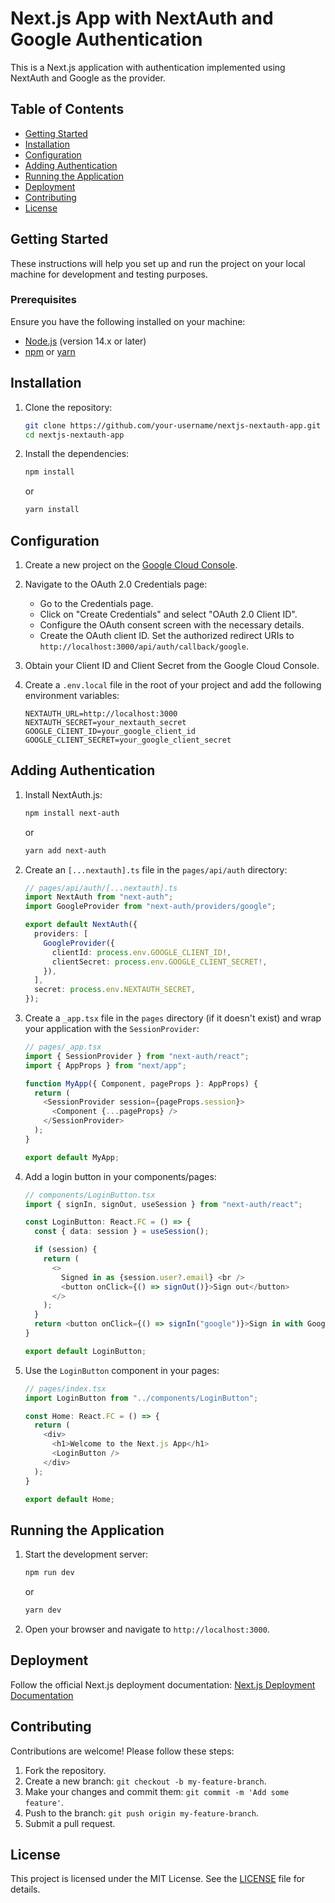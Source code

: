# Next.js App with NextAuth and Google Authentication

This is a Next.js application with authentication implemented using NextAuth and Google as the provider.

## Table of Contents

- [Getting Started](#getting-started)
- [Installation](#installation)
- [Configuration](#configuration)
- [Adding Authentication](#adding-authentication)
- [Running the Application](#running-the-application)
- [Deployment](#deployment)
- [Contributing](#contributing)
- [License](#license)

## Getting Started

These instructions will help you set up and run the project on your local machine for development and testing purposes.

### Prerequisites

Ensure you have the following installed on your machine:

- [Node.js](https://nodejs.org/) (version 14.x or later)
- [npm](https://www.npmjs.com/) or [yarn](https://yarnpkg.com/)

## Installation

1. Clone the repository:

    ```bash
    git clone https://github.com/your-username/nextjs-nextauth-app.git
    cd nextjs-nextauth-app
    ```

2. Install the dependencies:

    ```bash
    npm install
    ```

    or

    ```bash
    yarn install
    ```

## Configuration

1. Create a new project on the [Google Cloud Console](https://console.cloud.google.com/).

2. Navigate to the OAuth 2.0 Credentials page:

    - Go to the Credentials page.
    - Click on "Create Credentials" and select "OAuth 2.0 Client ID".
    - Configure the OAuth consent screen with the necessary details.
    - Create the OAuth client ID. Set the authorized redirect URIs to `http://localhost:3000/api/auth/callback/google`.

3. Obtain your Client ID and Client Secret from the Google Cloud Console.

4. Create a `.env.local` file in the root of your project and add the following environment variables:

    ```env
    NEXTAUTH_URL=http://localhost:3000
    NEXTAUTH_SECRET=your_nextauth_secret
    GOOGLE_CLIENT_ID=your_google_client_id
    GOOGLE_CLIENT_SECRET=your_google_client_secret
    ```

## Adding Authentication

1. Install NextAuth.js:

    ```bash
    npm install next-auth
    ```

    or

    ```bash
    yarn add next-auth
    ```

2. Create an `[...nextauth].ts` file in the `pages/api/auth` directory:

    ```typescript
    // pages/api/auth/[...nextauth].ts
    import NextAuth from "next-auth";
    import GoogleProvider from "next-auth/providers/google";

    export default NextAuth({
      providers: [
        GoogleProvider({
          clientId: process.env.GOOGLE_CLIENT_ID!,
          clientSecret: process.env.GOOGLE_CLIENT_SECRET!,
        }),
      ],
      secret: process.env.NEXTAUTH_SECRET,
    });
    ```

3. Create a `_app.tsx` file in the `pages` directory (if it doesn't exist) and wrap your application with the `SessionProvider`:

    ```typescript
    // pages/_app.tsx
    import { SessionProvider } from "next-auth/react";
    import { AppProps } from "next/app";

    function MyApp({ Component, pageProps }: AppProps) {
      return (
        <SessionProvider session={pageProps.session}>
          <Component {...pageProps} />
        </SessionProvider>
      );
    }

    export default MyApp;
    ```

4. Add a login button in your components/pages:

    ```typescript
    // components/LoginButton.tsx
    import { signIn, signOut, useSession } from "next-auth/react";

    const LoginButton: React.FC = () => {
      const { data: session } = useSession();

      if (session) {
        return (
          <>
            Signed in as {session.user?.email} <br />
            <button onClick={() => signOut()}>Sign out</button>
          </>
        );
      }
      return <button onClick={() => signIn("google")}>Sign in with Google</button>;
    }

    export default LoginButton;
    ```

5. Use the `LoginButton` component in your pages:

    ```typescript
    // pages/index.tsx
    import LoginButton from "../components/LoginButton";

    const Home: React.FC = () => {
      return (
        <div>
          <h1>Welcome to the Next.js App</h1>
          <LoginButton />
        </div>
      );
    }

    export default Home;
    ```

## Running the Application

1. Start the development server:

    ```bash
    npm run dev
    ```

    or

    ```bash
    yarn dev
    ```

2. Open your browser and navigate to `http://localhost:3000`.

## Deployment

Follow the official Next.js deployment documentation: [Next.js Deployment Documentation](https://nextjs.org/docs/deployment)

## Contributing

Contributions are welcome! Please follow these steps:

1. Fork the repository.
2. Create a new branch: `git checkout -b my-feature-branch`.
3. Make your changes and commit them: `git commit -m 'Add some feature'`.
4. Push to the branch: `git push origin my-feature-branch`.
5. Submit a pull request.

## License

This project is licensed under the MIT License. See the [LICENSE](LICENSE) file for details.
